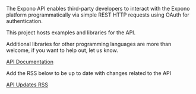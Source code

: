 The Expono API enables third-party developers to interact with the Expono platform programmatically via simple REST HTTP requests using OAuth for authentication.

This project hosts examples and libraries for the API.

Additional libraries for other programming languages are more than welcome, if you want to help out, let us know.

[API Documentation](http://docs.google.com/View?docid=dg3z7jnb_2d6bf6vgj&pageview=1&hgd=1&hl=en)

Add the RSS below to be up to date with changes related to the API

[API Updates RSS](http://code.google.com/feeds/p/expono-api/updates/basic)